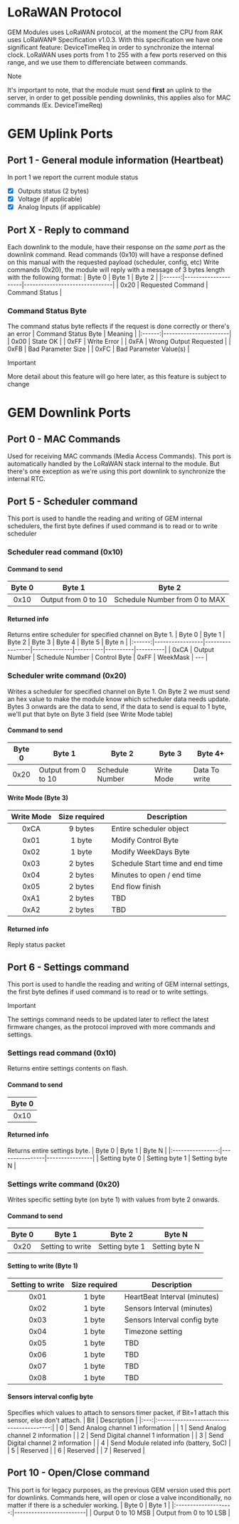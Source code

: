 # LoRaWAN Protocol

GEM Modules uses LoRaWAN protocol, at the moment the CPU from RAK uses LoRaWAN® Specification v1.0.3. With this specification we have one significant feature: DeviceTimeReq in order to synchronize the internal clock.
LoRaWAN uses ports from 1 to 255 with a few ports reserved on this range, and we use them to differenciate between commands.
> [!NOTE]
> It's important to note, that the module must send **first** an uplink to the server, in order to get possible pending downlinks, this applies also for MAC commands (Ex. DeviceTimeReq)

# GEM Uplink Ports
## Port 1 - General module information (Heartbeat)
In port 1 we report the current module status
- [x] Outputs status (2 bytes)
- [x] Voltage (if applicable)
- [x] Analog Inputs (if applicable)

## Port X - Reply to command
Each downlink to the module, have their response on *the same port* as the downlink command. 
Read commands (0x10) will have a response defined on this manual with the requested payload (scheduler, config, etc)
Write commands (0x20), the module will reply with a message of 3 bytes length with the following format:
| Byte 0 | Byte 1              | Byte 2                        |
|:------:|---------------------|-------------------------------|
| 0x20   | Requested Command   | Command Status                |

### Command Status Byte
The command status byte reflects if the request is done correctly or there's an error
| Command Status Byte | Meaning        |
|:------:|-----------------------|
| 0x00  | State OK               |
| 0xFF  | Write Error            |
| 0xFA  | Wrong Output Requested |
| 0xFB  | Bad Parameter Size     |
| 0xFC  | Bad Parameter Value(s) |



> [!IMPORTANT]
> More detail about this feature will go here later, as this feature is subject to change

# GEM Downlink Ports
## Port 0 - MAC Commands
Used for receiving MAC commands (Media Access Commands). This port is automatically handled by the LoRaWAN stack internal to the module. But there's one exception as we're using this port downlink to synchronize the internal RTC.

## Port 5 - Scheduler command
This port is used to handle the reading and writing of GEM internal schedulers, the first byte defines if used command is to read or to write scheduler

### Scheduler read command (0x10)
#### Command to send
| Byte 0 | Byte 1              | Byte 2                        |
|:------:|---------------------|-------------------------------|
| 0x10   | Output from 0 to 10 | Schedule Number from 0 to MAX |

#### Returned info
Returns entire scheduler for specified channel on Byte 1.
| Byte 0 | Byte 1          | Byte 2          | Byte 3       | Byte 4   | Byte 5   | Byte n   |
|:------:|-----------------|-----------------|--------------|----------|----------|----------|
| 0xCA   | Output Number   | Schedule Number | Control Byte | 0xFF     | WeekMask |  ---     |


### Scheduler write command (0x20)
Writes a scheduler for specified channel on Byte 1. On Byte 2 we must send an hex value to make the module know which scheduler data needs update. Bytes 3 onwards are the data to send, if the data to send is equal to 1 byte, we'll put that byte on Byte 3 field (see Write Mode table)

#### Command to send
| Byte 0 | Byte 1              | Byte 2          | Byte 3     | Byte 4+       |
|:------:|---------------------|-----------------|------------|---------------|
| 0x20   | Output from 0 to 10 | Schedule Number | Write Mode | Data To write |

#### Write Mode (Byte 3)
| Write Mode   | Size required   | Description                            |
|:------------:|:---------------:|----------------------------------------|
| 0xCA         |  9 bytes        | Entire scheduler object                |
| 0x01         |  1 byte         | Modify Control Byte                    |
| 0x02         |  1 byte         | Modify WeekDays Byte                   |
| 0x03         |  2 bytes        | Schedule Start time and end time       |
| 0x04         |  2 bytes        | Minutes to open / end time             |
| 0x05         |  2 bytes        | End flow finish                        |
| 0xA1         |  2 bytes        | TBD                                    |
| 0xA2         |  2 bytes        | TBD                                    |

#### Returned info
Reply status packet


## Port 6 - Settings command
This port is used to handle the reading and writing of GEM internal settings, the first byte defines if used command is to read or to write settings.

> [!IMPORTANT]
> The settings command needs to be updated later to reflect the latest firmware changes, as the protocol improved with more commands and settings.
### Settings read command (0x10)
Returns entire settings contents on flash.
#### Command to send
| Byte 0 |
|:------:|
| 0x10   | 

#### Returned info
Returns entire settings byte.
| Byte 0           | Byte 1         | Byte N         | 
|:----------------:|----------------|----------------|
| Setting byte 0   | Setting byte 1 | Setting byte N | 

### Settings write command (0x20)
Writes specific setting byte (on byte 1) with values from byte 2 onwards.
#### Command to send
| Byte 0 | Byte 1             | Byte 2           | Byte N           |
|:------:|:------------------:|:----------------:|:----------------:|
| 0x20   | Setting to write   | Setting byte 1   | Setting byte N   | 

#### Setting to write (Byte 1)
| Setting to write | Size required   | Description                  |
|:----------------:|:---------------:|------------------------------|
| 0x01             |  1 byte         | HeartBeat Interval (minutes) |
| 0x02             |  1 byte         | Sensors Interval (minutes)   |
| 0x03             |  1 byte         | Sensors Interval config byte |
| 0x04             |  1 byte         | Timezone setting             |
| 0x05             |  1 byte         | TBD                          |
| 0x06             |  1 byte         | TBD                          |
| 0x07             |  1 byte         | TBD                          |
| 0x08             |  1 byte         | TBD                          |

#### Sensors interval config byte
Specifies which values to attach to sensors timer packet, if Bit=1 attach this sensor, else don't attach.
| Bit | Description                              |
|:---:|:----------------------------------------:|
| 0   | Send Analog channel 1 information        |
| 1   | Send Analog channel 2 information        |
| 2   | Send Digital channel 1 information       |
| 3   | Send Digital channel 2 information       |
| 4   | Send Module related info (battery, SoC)  |
| 5   | Reserved                                 |
| 6   | Reserved                                 |
| 7   | Reserved                                 |


## Port 10 - Open/Close command
This port is for legacy purposes, as the previous GEM version used this port for downlinks. Commands here, will open or close a valve inconditionally, no matter if there is a scheduler working.
| Byte 0               | Byte 1                  |
|:--------------------:|-------------------------|
| Ourput 0 to 10 MSB   | Output from 0 to 10 LSB |
